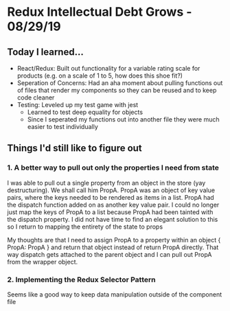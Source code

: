 # Redux Intellectual Debt Grows - 08/29/19
## Today I learned...
- React/Redux: Built out functionality for a variable rating scale for products (e.g. on a scale of 1 to 5, how does this shoe fit?)
- Seperation of Concerns: Had an aha moment about pulling functions out of files that render my components so they can be reused and to keep code cleaner
- Testing: Leveled up my test game with jest
  - Learned to test deep equality for objects
  - Since I seperated my functions out into another file they were much easier to test individually

## Things I'd still like to figure out
### 1. A better way to pull out only the properties I need from state
I was able to pull out a single property from an object in the store (yay destructuring). We shall call him PropA. 
PropA was an object of key value pairs, where the keys needed to be rendered as items in a list.
PropA had the dispatch function added on as another key value pair. 
I could no longer just map the keys of PropA to a list because PropA had been tainted with the dispatch property.
I did not have time to find an elegant solution to this so I return to mapping the entirety of the state to props

My thoughts are that I need to assign PropA to a property within an object { PropA: PropA } and return that object instead of return PropA
directly. That way dispatch gets attached to the parent object and I can pull out PropA from the wrapper object.

### 2. Implementing the Redux Selector Pattern
Seems like a good way to keep data manipulation outside of the component file